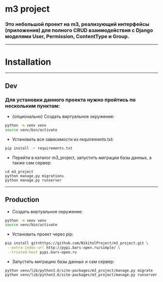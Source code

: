 # m3 project
### Это небольшой проект на m3, реализующий интерфейсы (приложения) для полного CRUD взаимодействия с Django моделями User, Permission, ContentType и Group.
---
# Installation
---
## Dev
### Для установки данного проекта нужно пройтись по нескольким пунктам:
- (опционально) Создать виртуальное окружение:
```bash
python -m venv venv
source venv/bin/activate
```
- Установить все зависимости из requirements.txt:
```bash
pip install -r requirements.txt
```
- Перейти в каталог m3_project, запустить миграции базы данных, а также сам сервер:
```
cd m3_project
python manage.py migrations
python manage.py runserver
```
---
## Production
- Создать виртуальное окружение:
```bash
python -m venv venv
source venv/bin/activate
```
- Установить проект через pip:
```bash
pip install git+https://github.com/NikitolProject/m3_project.git \
 --extra-index-url http://pypi.bars-open.ru/simple/ \
 --trusted-host pypi.bars-open.ru
```
- Запустить миграцию базы данных и сам сервер:
```
python venv/lib/python3.6/site-packages/m3_project/manage.py migrate
python venv/lib/python3.6/site-packages/m3_project/manage.py runserver
```

